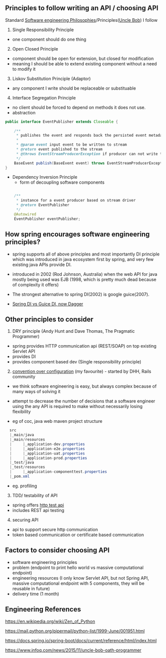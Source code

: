 Principles to follow writing an API / choosing API
-----------------------------------------------------

Standard [Software engineering Philosophies](http://principles-wiki.net/collections:principles_in_the_pragmatic_programmer)/Principles([Uncle Bob](https://sites.google.com/site/unclebobconsultingllc/)) I follow

1) Single Responsibility Principle
  * one component should do one thing

2) Open Closed Principle
  * component should be open for extension, but closed for modification
  * meaning I should be able to extend existing component without a need to modify it

3) Liskov Substitution Principle (Adaptor)
  * any component I write should be replaceable or substituable

4) Interface Segregation Principle
  * no client should be forced to depend on methods it does not use.
  * abstraction

```java
public interface EventPublisher extends Closeable {                                                     
                                                                                                       
    /**                                                                                                
     * publishes the event and responds back the persisted event metadata                              
     *                                                                                                 
     * @param event input event to be written to stream                                                
     * @return event published to the stream                                                           
     * @throws EventStreamProducerException if producer can not write the event to stream              
     */                                                                                                
    BaseEvent publish(BaseEvent event) throws EventStreamProducerException;                            
}   
```

- Dependency Inversion Principle
  * form of decoupling software components

```java

    /**                                                                                                
     * instance for a event producer based on stream driver                                            
     * @return EventPublisher                                                                       
     */                                                                                                
    @Autowired                                                                                         
    EventPublisher eventPublisher;  
```

How spring encourages software engineering principles?
---------------------------------------------------------

- spring supports all of above principles and most importantly DI principle which was introduced 
in java ecosystem first by spring, and very few existing java APIs provide DI.

- introduced in 2002 (Rod Johnson, Australia) when the web API for java mostly being used was EJB (1998, which is pretty 
much dead because of complexity it offers)

- The strongest alternative to spring DI(2002) is google guice(2007).

- [Spring DI vs Guice DI, now Dagger](https://github.com/google/guice/wiki/SpringComparison)

Other principles to consider
----------------------------

1) DRY principle (Andy Hunt and Dave Thomas, The Pragmatic Programmer)
  * spring provides HTTP communication api (REST/SOAP) on top existing Servlet API
  * provides DI
  * provides component based dev (Single responsibility principle)

2) [convention over configuration](http://docs.spring.io/spring/docs/3.0.0.M4/reference/html/ch15s10.html) (my favourite) - started by DHH, Rails community
  * we think software engineering is easy, but always complex because of many ways of solving it
  * attempt to decrease the number of decisions that a software engineer
    using the any API is required to make without necessarily losing flexibility 

  * eg of coc, java web maven project structure
 
```java 
  src
  |_main/java
  |_main/resources
  |     |_application-dev.properties
  |     |_application-e2e.properties
  |     |_application-uat.properties
  |     |_application-prod.properties
  |_test/java
  |_test/resources
  |     |_application-componenttest.properties
  |_pom.xml
```

  * eg. profiling

3) TDD/ testability of API
  * spring offers [http test api](https://docs.spring.io/spring-boot/docs/current/reference/html/boot-features-testing.html)
  * includes REST api testing

4) securing API
  * api to support secure http communication
  * token based communication or certificate based communication

Factors to consider choosing API
-----------------------------------

- software engineering principles
- problem (endpoint to print hello world vs massive computational endpoint)
- engineering resources (I only know Servlet API, but not Spring API, massive computational endpoint with 5 components, they will be reusable in future)
- delivery time (1 month)
 
Engineering References
-----------

https://en.wikipedia.org/wiki/Zen_of_Python

https://mail.python.org/pipermail/python-list/1999-June/001951.html

https://docs.spring.io/spring-boot/docs/current/reference/html/index.html

https://www.infoq.com/news/2015/11/uncle-bob-oath-programmer
